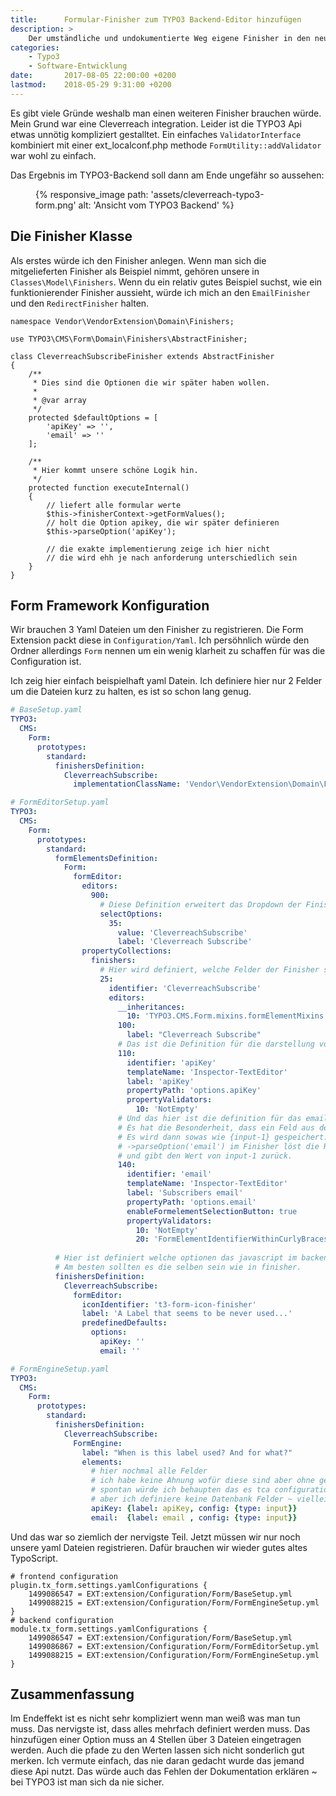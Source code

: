 ```yaml
---
title:      Formular-Finisher zum TYPO3 Backend-Editor hinzufügen
description: >
    Der umständliche und undokumentierte Weg eigene Finisher in den neuen Typo3 8.7 Formular-Editor hinzuzufügen.   
categories: 
    - Typo3
    - Software-Entwicklung
date:       2017-08-05 22:00:00 +0200
lastmod:    2018-05-29 9:31:00 +0200
---
```


Es gibt viele Gründe weshalb man einen weiteren Finisher brauchen würde. Mein Grund war eine Cleverreach integration. Leider ist die TYPO3 Api etwas unnötig kompliziert gestalltet.  Ein einfaches `ValidatorInterface` kombiniert mit einer ext_localconf.php methode `FormUtility::addValidator` war wohl zu einfach.

Das Ergebnis im TYPO3-Backend soll dann am Ende ungefähr so aussehen:

<figure>
    {% responsive_image path: 'assets/cleverreach-typo3-form.png' alt: 'Ansicht vom TYPO3 Backend' %}
</figure>

## Die Finisher Klasse

Als erstes würde ich den Finisher anlegen. Wenn man sich die mitgelieferten Finisher als Beispiel nimmt, gehören unsere in `Classes\Model\Finishers`. Wenn du ein relativ gutes Beispiel suchst, wie ein funktionierender Finisher aussieht, würde ich mich an den `EmailFinisher` und den `RedirectFinisher` halten.

```php?start_inline=true
namespace Vendor\VendorExtension\Domain\Finishers;

use TYPO3\CMS\Form\Domain\Finishers\AbstractFinisher;

class CleverreachSubscribeFinisher extends AbstractFinisher
{
    /**
     * Dies sind die Optionen die wir später haben wollen.
     * 
     * @var array
     */
    protected $defaultOptions = [
        'apiKey' => '',
        'email' => ''
    ];

    /**
     * Hier kommt unsere schöne Logik hin.
     */
    protected function executeInternal()
    {
        // liefert alle formular werte
        $this->finisherContext->getFormValues();
        // holt die Option apikey, die wir später definieren
        $this->parseOption('apiKey');
        
        // die exakte implementierung zeige ich hier nicht
        // die wird ehh je nach anforderung unterschiedlich sein 
    }
}
```

## Form Framework Konfiguration

Wir brauchen 3 Yaml Dateien um den Finisher zu registrieren. Die Form Extension packt diese in `Configuration/Yaml`. Ich persöhnlich würde den Ordner allerdings `Form` nennen um ein wenig klarheit zu schaffen für was die Configuration ist.

Ich zeig hier einfach beispielhaft yaml Datein. Ich definiere hier nur 2 Felder um die Dateien kurz zu halten, es ist so schon lang genug.

```yaml
# BaseSetup.yaml
TYPO3:
  CMS:
    Form:
      prototypes:
        standard:
          finishersDefinition:
            CleverreachSubscribe:
              implementationClassName: 'Vendor\VendorExtension\Domain\Finishers\CleverreachSubscribeFinisher'
```

```yaml
# FormEditorSetup.yaml
TYPO3:
  CMS:
    Form:
      prototypes:
        standard:
          formElementsDefinition:
            Form:
              formEditor:
                editors:
                  900:
                    # Diese Definition erweitert das Dropdown der Finisher im menü
                    selectOptions:
                      35:
                        value: 'CleverreachSubscribe'
                        label: 'Cleverreach Subscribe'
                propertyCollections:
                  finishers:
                    # Hier wird definiert, welche Felder der Finisher später haben soll
                    25:
                      identifier: 'CleverreachSubscribe'
                      editors:
                        __inheritances:
                          10: 'TYPO3.CMS.Form.mixins.formElementMixins.BaseCollectionEditorsMixin'
                        100:
                          label: "Cleverreach Subscribe"
                        # Das ist die Definition für die darstellung von apiKey im Backend
                        110:
                          identifier: 'apiKey'
                          templateName: 'Inspector-TextEditor'
                          label: 'apiKey'
                          propertyPath: 'options.apiKey'
                          propertyValidators:
                            10: 'NotEmpty'
                        # Und das hier ist die definition für das email feld.
                        # Es hat die Besonderheit, dass ein Feld aus dem Formular ausgewählt werden kann
                        # Es wird dann sowas wie {input-1} gespeichert.
                        # ->parseOption('email') im Finisher löst die Referenz dann auf
                        # und gibt den Wert von input-1 zurück.
                        140:
                          identifier: 'email'
                          templateName: 'Inspector-TextEditor'
                          label: 'Subscribers email'
                          propertyPath: 'options.email'
                          enableFormelementSelectionButton: true
                          propertyValidators:
                            10: 'NotEmpty'
                            20: 'FormElementIdentifierWithinCurlyBracesInclusive'
                            
          # Hier ist definiert welche optionen das javascript im backend beim hinzufügen lädt.
          # Am besten sollten es die selben sein wie in finisher. 
          finishersDefinition:
            CleverreachSubscribe:
              formEditor:
                iconIdentifier: 't3-form-icon-finisher'
                label: 'A Label that seems to be never used...'
                predefinedDefaults:
                  options:
                    apiKey: ''
                    email: ''
```

```yaml
# FormEngineSetup.yaml
TYPO3:
  CMS:
    Form:
      prototypes:
        standard:
          finishersDefinition:
            CleverreachSubscribe:
              FormEngine:
                label: "When is this label used? And for what?"
                elements:
                  # hier nochmal alle Felder
                  # ich habe keine Ahnung wofür diese sind aber ohne geht es nicht
                  # spontan würde ich behaupten das es tca configuration ist
                  # aber ich definiere keine Datenbank Felder ~ vielleicht ist das aber eine Option
                  apiKey: {label: apiKey, config: {type: input}}
                  email:  {label: email , config: {type: input}}
```

Und das war so ziemlich der nervigste Teil. Jetzt müssen wir nur noch unsere yaml Dateien registrieren. Dafür brauchen wir wieder gutes altes TypoScript.

```
# frontend configuration
plugin.tx_form.settings.yamlConfigurations {
    1499086547 = EXT:extension/Configuration/Form/BaseSetup.yml
    1499088215 = EXT:extension/Configuration/Form/FormEngineSetup.yml
}
# backend configuration
module.tx_form.settings.yamlConfigurations {
    1499086547 = EXT:extension/Configuration/Form/BaseSetup.yml
    1499086867 = EXT:extension/Configuration/Form/FormEditorSetup.yml
    1499088215 = EXT:extension/Configuration/Form/FormEngineSetup.yml
}
```

## Zusammenfassung

Im Endeffekt ist es nicht sehr kompliziert wenn man weiß was man tun muss. Das nervigste ist, dass alles mehrfach definiert werden muss. Das hinzufügen einer Option muss an 4 Stellen über 3 Dateien eingetragen werden. Auch die pfade zu den Werten lassen sich nicht sonderlich gut merken. Ich vermute einfach, das nie daran gedacht wurde das jemand diese Api nutzt. Das würde auch das Fehlen der Dokumentation erklären ~ bei TYPO3 ist man sich da nie sicher.
